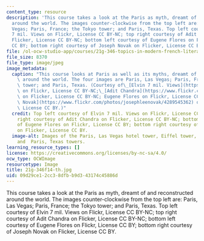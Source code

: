 ```yaml
---
content_type: resource
description: 'This course takes a look at the Paris as myth, dreamt of and reconstructed
  around the world. The images counter-clockwise from the top left are: Paris, Las
  Vegas; Paris, France; the Tokyo tower; and Paris, Texas. Top left courtesy of Elvin
  7 mil. Views on Flickr, License CC BY-NC; top right courtesy of Adit Chandra on
  Flicker, License CC BY-NC; bottom left courtesy of Eugene Flores on Flickr, License
  CC BY; bottom right courtesy of Joseph Novak on Flicker, License CC BY.'
file: /ol-ocw-studio-app/courses/21g-346-topics-in-modern-french-literature-and-culture-global-paris-fall-2014/09d29ce12cc38dfbb9d343174c45886d_21g-346f14-th.jpg
file_size: 8370
file_type: image/jpeg
image_metadata:
  caption: "This course looks at Paris as well as its myths, dreamt of and reconstructed\
    \ around the world. The four images are Paris, Las Vegas; Paris, France; the Tokyo\
    \ tower; and Paris, Texas. (Courtesy of\_[Elvin 7 mil. Views](https://www.flickr.com/photos/25228175@N08/3445843468/)\
    \ on Flickr, License CC BY-NC;\_[Adit Chandra](https://www.flickr.com/photos/aditchandra/2330224137)\
    \ on Flicker, License CC BY-NC; Eugene Flores on Flickr, License CC BY; [Joseph\
    \ Novak](https://www.flickr.com/photos/josephleenovak/4289545362) on Flicker,\
    \ License CC BY.)"
  credit: Top left courtesy of Elvin 7 mil. Views on Flickr, License CC BY-NC; top
    right courtesy of Adit Chandra on Flicker, License CC BY-NC; bottom left courtesy
    of Eugene Flores on Flickr, License CC BY; bottom right courtesy of Joseph Novak
    on Flicker, License CC BY.
  image-alt: Images of the Paris, Las Vegas hotel tower, Eiffel tower, and the Tokyo
    and  Paris, Texas towers.
learning_resource_types: []
license: https://creativecommons.org/licenses/by-nc-sa/4.0/
ocw_type: OCWImage
resourcetype: Image
title: 21g-346f14-th.jpg
uid: 09d29ce1-2cc3-8dfb-b9d3-43174c45886d
---
```

This course takes a look at the Paris as myth, dreamt of and reconstructed around the world. The images counter-clockwise from the top left are: Paris, Las Vegas; Paris, France; the Tokyo tower; and Paris, Texas. Top left courtesy of Elvin 7 mil. Views on Flickr, License CC BY-NC; top right courtesy of Adit Chandra on Flicker, License CC BY-NC; bottom left courtesy of Eugene Flores on Flickr, License CC BY; bottom right courtesy of Joseph Novak on Flicker, License CC BY.